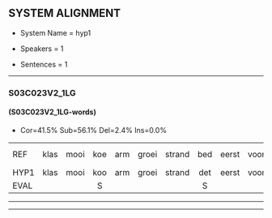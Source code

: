 
## SYSTEM ALIGNMENT

- System Name = hyp1

- Speakers = 1

- Sentences = 1

---

### S03C023V2_1LG

#### (S03C023V2_1LG-words)

- Cor=41.5%	Sub=56.1%	Del=2.4%	Ins=0.0%

|  |  |  |  |  |  |  |  |  |  |  |  |  |  |  |  |  |  |  |  |  |  |  |  |  |  |  |  |  |  |  |  |  |  |  |  |  |  |  |  |  |  |
|:--- |:---:|:---:|:---:|:---:|:---:|:---:|:---:|:---:|:---:|:---:|:---:|:---:|:---:|:---:|:---:|:---:|:---:|:---:|:---:|:---:|:---:|:---:|:---:|:---:|:---:|:---:|:---:|:---:|:---:|:---:|:---:|:---:|:---:|:---:|:---:|:---:|:---:|:---:|:---:|:---:|:---:|
| REF | klas | mooi | koe | arm | groei | strand | bed | eerst | voor | draai | * | sjaal | herfst | duur*(deur) | straat | leeuw | clown | hoek | krant | hout | vriend | gauw | chips | groen | feest | reis | jas | huis | paard | vijf | muts | nieuw | kind | bang | oog | zacht | schoen | plas | neus | knoop | plank |
| HYP1 | klas | mooi | koo | arm | groei | strand | det | eerst | voor | draiy | s | sjaal | gerfst | deur | straat | leel | klauwn | ook | krant | hal | vriendt | gal | chips | groen | feest | reijs | jas | heis | paart | vijf |  | mut | niel | kipt | tenog | vecht | schoon | plas | nuis | knop | plank |
| EVAL |  |  | S |  |  |  | S |  |  | S | S |  | S | S |  | S | S | S |  | S | S | S |  |  |  | S |  | S | S |  | D | S | S | S | S | S | S |  | S | S |  |
---

---
